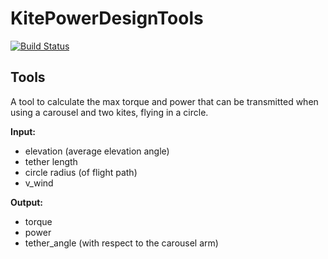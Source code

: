# KitePowerDesignTools

[![Build Status](https://github.com/ufechner7/KitePowerDesignTools.jl/actions/workflows/CI.yml/badge.svg?branch=main)](https://github.com/ufechner7/KitePowerDesignTools.jl/actions/workflows/CI.yml?query=branch%3Amain)

## Tools

A tool to calculate the max torque and power that can be transmitted when using a carousel and two kites, 
flying in a circle.

**Input:**
- elevation (average elevation angle)
- tether length
- circle radius (of flight path)
- v_wind

**Output:**
- torque
- power
- tether_angle (with respect to the carousel arm)